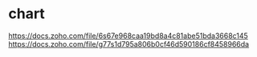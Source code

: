 # chart
https://docs.zoho.com/file/6s67e968caa19bd8a4c81abe51bda3668c145
https://docs.zoho.com/file/g77s1d795a806b0cf46d590186cf8458966da
